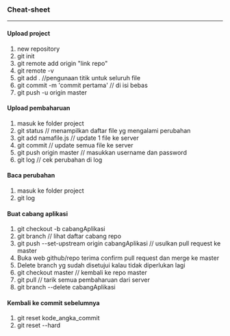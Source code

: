 ### Cheat-sheet 
<hr />

#### Upload project
1. new repository
2. git init
3. git remote add origin "link repo"
4. git remote -v
5. git add . //pengunaan titik untuk seluruh file
6. git commit -m 'commit pertama' // di isi bebas
7. git push -u origin master

#### Upload pembaharuan
1. masuk ke folder project
2. git status // menampilkan daftar file yg mengalami perubahan
3. git add namafile.js // update 1 file ke server
4. git commit // update semua file ke server
5. git push origin master // masukkan username dan password
6. git log // cek perubahan di log

#### Baca perubahan
1. masuk ke folder project
2. git log

#### Buat cabang aplikasi
1. git checkout -b cabangAplikasi
2. git branch // lihat daftar cabang repo
3. git push --set-upstream origin cabangAplikasi // usulkan pull request ke master
4. Buka web github/repo terima confirm pull request dan merge ke master
5. Delete branch yg sudah disetujui kalau tidak diperlukan lagi
6. git checkout master // kembali ke repo master
7. git pull // tarik semua pembaharuan dari server
8. git branch --delete cabangAplikasi

#### Kembali ke commit sebelumnya
1. git reset kode_angka_commit
2. git reset --hard
